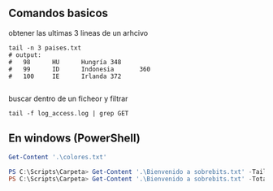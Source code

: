 
## Comandos basicos

obtener las ultimas 3 lineas de un arhcivo
```shell
tail -n 3 paises.txt
# output:
#   98      HU      Hungría 348
#   99      ID      Indonesia       360
#   100     IE      Irlanda 372


```
buscar dentro de un ficheor y filtrar
```shell
tail -f log_access.log | grep GET
```


## En windows (PowerShell)

```powershell
Get-Content '.\colores.txt'
```

```powershell
PS C:\Scripts\Carpeta> Get-Content '.\Bienvenido a sobrebits.txt' -Tail 10
PS C:\Scripts\Carpeta> Get-Content '.\Bienvenido a sobrebits.txt' -TotalCount 10
```


